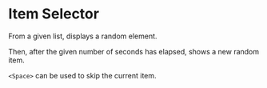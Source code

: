 # Item Selector

From a given list, displays a random element.

Then, after the given number of seconds has elapsed, shows a new random item. 

`<Space>` can be used to skip the current item.